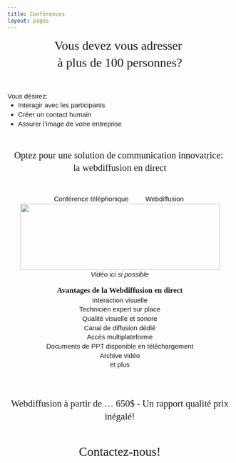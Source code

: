 ```yaml
---
title: Conférences 
layout: pages
---
```

<!doctype html>
<html>
<head>
	<title>HTML Editor - Full Version</title>
</head>
<body>
<p dir="ltr" style="line-height:1.38;margin-top:0pt;margin-bottom:0pt;text-align: center;"><span id="docs-internal-guid-b49830ca-49a1-53a8-042f-b55807fcf635"><span style="font-size: 28px; font-family: 'Trebuchet MS'; vertical-align: baseline; white-space: pre-wrap;">Vous devez vous adresser </span></span></p>

<p dir="ltr" style="line-height:1.38;margin-top:0pt;margin-bottom:0pt;text-align: center;"><span id="docs-internal-guid-b49830ca-49a1-53a8-042f-b55807fcf635"><span style="font-size: 28px; font-family: 'Trebuchet MS'; vertical-align: baseline; white-space: pre-wrap;">&agrave; plus de 100 personnes?</span></span></p>

<p>&nbsp;</p>

<p dir="ltr" style="line-height:1.38;margin-top:0pt;margin-bottom:0pt;"><span id="docs-internal-guid-b49830ca-49a1-53a8-042f-b55807fcf635"><span style="font-size: 15px; font-family: Arial; vertical-align: baseline; white-space: pre-wrap;">Vous d&eacute;sirez:</span></span></p>

<ul style="margin-top:0pt;margin-bottom:0pt;">
	<li dir="ltr" style="list-style-type: disc; font-size: 15px; font-family: Arial; vertical-align: baseline;">
	<p dir="ltr" style="line-height:1.38;margin-top:0pt;margin-bottom:0pt;"><span id="docs-internal-guid-b49830ca-49a1-53a8-042f-b55807fcf635"><span style="vertical-align: baseline; white-space: pre-wrap;">Interagir avec les participants</span></span></p>
	</li>
	<li dir="ltr" style="list-style-type: disc; font-size: 15px; font-family: Arial; vertical-align: baseline;">
	<p dir="ltr" style="line-height:1.38;margin-top:0pt;margin-bottom:0pt;"><span id="docs-internal-guid-b49830ca-49a1-53a8-042f-b55807fcf635"><span style="vertical-align: baseline; white-space: pre-wrap;">Cr&eacute;er un contact humain</span></span></p>
	</li>
	<li dir="ltr" style="list-style-type: disc; font-size: 15px; font-family: Arial; vertical-align: baseline;">
	<p dir="ltr" style="line-height:1.38;margin-top:0pt;margin-bottom:0pt;"><span id="docs-internal-guid-b49830ca-49a1-53a8-042f-b55807fcf635"><span style="vertical-align: baseline; white-space: pre-wrap;">Assurer l&rsquo;image de votre entreprise</span></span></p>
	</li>
</ul>

<p>&nbsp;</p>

<h1 dir="ltr" style="line-height:1.38;margin-top:10pt;margin-bottom:0pt;text-align: center;"><span id="docs-internal-guid-b49830ca-49a1-53a8-042f-b55807fcf635"><span style="font-size: 21px; font-family: 'Trebuchet MS'; font-weight: normal; vertical-align: baseline; white-space: pre-wrap;">Optez pour une solution de communication innovatrice: </span><br class="kix-line-break" />
<span style="font-size: 21px; font-family: 'Trebuchet MS'; font-weight: normal; vertical-align: baseline; white-space: pre-wrap;">la webdiffusion en direct</span></span></h1>

<p>&nbsp;</p>

<p dir="ltr" style="line-height: 1.38; margin-top: 0pt; margin-bottom: 0pt; text-align: center;"><span id="docs-internal-guid-b49830ca-49a1-53a8-042f-b55807fcf635"><span style="font-size: 15px; font-family: Arial; vertical-align: baseline; white-space: pre-wrap;">Conf&eacute;rence t&eacute;l&eacute;phonique &nbsp;&nbsp;&nbsp;&nbsp;&nbsp;&nbsp;&nbsp;&nbsp;Webdiffusion </span></span></p>

<p dir="ltr" style="line-height:1.38;margin-top:0pt;margin-bottom:0pt;text-align: center;"><span id="docs-internal-guid-b49830ca-49a1-53a8-042f-b55807fcf635"><span style="font-size: 15px; font-family: Arial; vertical-align: baseline; white-space: pre-wrap;"><img height="148px;" src="https://lh6.googleusercontent.com/Y7OdrKVKlsnR-V-epqyWpPn6ilzSHbzcYS6znXnkKja3D_a84nBBfKhbqjo_-dHvATIpxJGkc-AXo6iG0XlEyLKawnNYj7V-m5yEjGPkJR8HbRb4M7I_DJKlpJPy8DExppnj68Q" style="border: none; transform: rotate(0.00rad); -webkit-transform: rotate(0.00rad);" width="447px;" /></span></span></p>

<p dir="ltr" style="line-height:1.38;margin-top:0pt;margin-bottom:0pt;text-align: center;"><span id="docs-internal-guid-b49830ca-49a1-53a8-042f-b55807fcf635"><span style="font-size: 15px; font-family: Arial; font-style: italic; vertical-align: baseline; white-space: pre-wrap;">Vid&eacute;o ici si possible</span></span></p>

<h2 dir="ltr" style="line-height: 1.38; margin-top: 10pt; margin-bottom: 0pt; text-align: center;"><span id="docs-internal-guid-b49830ca-49a1-53a8-042f-b55807fcf635"><span style="font-size: 17px; font-family: 'Trebuchet MS'; vertical-align: baseline; white-space: pre-wrap;">Avantages de la Webdiffusion en direct</span></span></h2>

<p dir="ltr" style="list-style-type: disc; font-size: 15px; font-family: Arial; vertical-align: baseline;line-height: 1.38; margin-top: 0pt; margin-bottom: 0pt; text-align: center;"><span id="docs-internal-guid-b49830ca-49a1-53a8-042f-b55807fcf635"><span style="vertical-align: baseline; white-space: pre-wrap;">Interaction visuelle</span></span></p>

<p dir="ltr" style="list-style-type: disc; font-size: 15px; font-family: Arial; vertical-align: baseline;line-height: 1.38; margin-top: 0pt; margin-bottom: 0pt; text-align: center;"><span id="docs-internal-guid-b49830ca-49a1-53a8-042f-b55807fcf635"><span style="vertical-align: baseline; white-space: pre-wrap;">Technicien expert sur place</span></span></p>

<p dir="ltr" style="list-style-type: disc; font-size: 15px; font-family: Arial; vertical-align: baseline;line-height: 1.38; margin-top: 0pt; margin-bottom: 0pt; text-align: center;"><span id="docs-internal-guid-b49830ca-49a1-53a8-042f-b55807fcf635"><span style="vertical-align: baseline; white-space: pre-wrap;">Qualit&eacute; visuelle et sonore</span></span></p>

<p dir="ltr" style="list-style-type: disc; font-size: 15px; font-family: Arial; vertical-align: baseline;line-height: 1.38; margin-top: 0pt; margin-bottom: 0pt; text-align: center;"><span id="docs-internal-guid-b49830ca-49a1-53a8-042f-b55807fcf635"><span style="vertical-align: baseline; white-space: pre-wrap;">Canal de diffusion d&eacute;di&eacute;</span></span></p>

<p dir="ltr" style="list-style-type: disc; font-size: 15px; font-family: Arial; vertical-align: baseline;line-height: 1.38; margin-top: 0pt; margin-bottom: 0pt; text-align: center;"><span id="docs-internal-guid-b49830ca-49a1-53a8-042f-b55807fcf635"><span style="vertical-align: baseline; white-space: pre-wrap;">Acc&egrave;s multiplateforme</span></span></p>

<p dir="ltr" style="list-style-type: disc; font-size: 15px; font-family: Arial; vertical-align: baseline;line-height: 1.38; margin-top: 0pt; margin-bottom: 0pt; text-align: center;"><span id="docs-internal-guid-b49830ca-49a1-53a8-042f-b55807fcf635"><span style="vertical-align: baseline; white-space: pre-wrap;">Documents de PPT disponible en t&eacute;l&eacute;chargement</span></span></p>

<p dir="ltr" style="list-style-type: disc; font-size: 15px; font-family: Arial; vertical-align: baseline;line-height: 1.38; margin-top: 0pt; margin-bottom: 0pt; text-align: center;"><span id="docs-internal-guid-b49830ca-49a1-53a8-042f-b55807fcf635"><span style="vertical-align: baseline; white-space: pre-wrap;">Archive vid&eacute;o</span></span></p>

<p dir="ltr" style="list-style-type: disc; font-size: 15px; font-family: Arial; vertical-align: baseline;line-height: 1.38; margin-top: 0pt; margin-bottom: 0pt; text-align: center;"><span id="docs-internal-guid-b49830ca-49a1-53a8-042f-b55807fcf635"><span style="vertical-align: baseline; white-space: pre-wrap;">et plus</span></span></p>

<p><br />
&nbsp;</p>

<h1 dir="ltr" style="line-height:1.38;margin-top:10pt;margin-bottom:0pt;text-align: center;"><span id="docs-internal-guid-b49830ca-49a1-53a8-042f-b55807fcf635"><span style="font-size: 21px; font-family: 'Trebuchet MS'; font-weight: normal; vertical-align: baseline; white-space: pre-wrap;">Webdiffusion &agrave; partir de &hellip; 650$ - Un rapport qualit&eacute; prix in&eacute;gal&eacute;!</span></span></h1>

<p>&nbsp;</p>

<p dir="ltr" style="line-height:1.38;margin-top:0pt;margin-bottom:0pt;text-align: center;"><span id="docs-internal-guid-b49830ca-49a1-53a8-042f-b55807fcf635"><span style="font-size: 28px; font-family: 'Trebuchet MS'; vertical-align: baseline; white-space: pre-wrap;">Contactez-nous!</span></span></p>

<p>&nbsp;</p>
</body>
</html>
